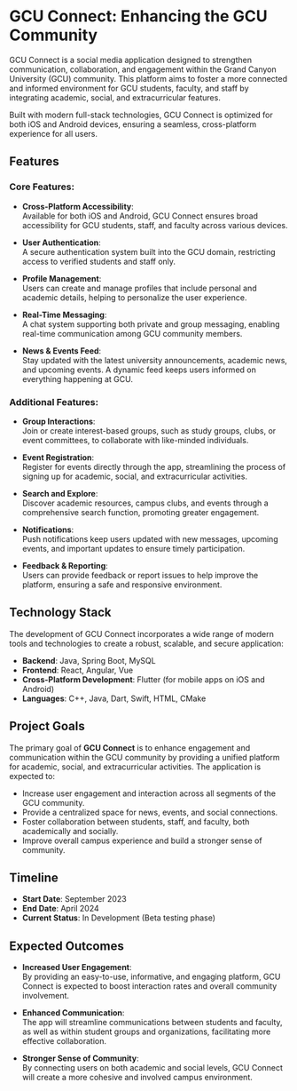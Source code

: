 # GCU Connect: Enhancing the GCU Community

GCU Connect is a social media application designed to strengthen communication, collaboration, and engagement within the Grand Canyon University (GCU) community. This platform aims to foster a more connected and informed environment for GCU students, faculty, and staff by integrating academic, social, and extracurricular features.

Built with modern full-stack technologies, GCU Connect is optimized for both iOS and Android devices, ensuring a seamless, cross-platform experience for all users.

## Features

### Core Features:
- **Cross-Platform Accessibility**:  
  Available for both iOS and Android, GCU Connect ensures broad accessibility for GCU students, staff, and faculty across various devices.

- **User Authentication**:  
  A secure authentication system built into the GCU domain, restricting access to verified students and staff only.

- **Profile Management**:  
  Users can create and manage profiles that include personal and academic details, helping to personalize the user experience.

- **Real-Time Messaging**:  
  A chat system supporting both private and group messaging, enabling real-time communication among GCU community members.

- **News & Events Feed**:  
  Stay updated with the latest university announcements, academic news, and upcoming events. A dynamic feed keeps users informed on everything happening at GCU.

### Additional Features:
- **Group Interactions**:  
  Join or create interest-based groups, such as study groups, clubs, or event committees, to collaborate with like-minded individuals.

- **Event Registration**:  
  Register for events directly through the app, streamlining the process of signing up for academic, social, and extracurricular activities.

- **Search and Explore**:  
  Discover academic resources, campus clubs, and events through a comprehensive search function, promoting greater engagement.

- **Notifications**:  
  Push notifications keep users updated with new messages, upcoming events, and important updates to ensure timely participation.

- **Feedback & Reporting**:  
  Users can provide feedback or report issues to help improve the platform, ensuring a safe and responsive environment.

## Technology Stack

The development of GCU Connect incorporates a wide range of modern tools and technologies to create a robust, scalable, and secure application:

- **Backend**: Java, Spring Boot, MySQL  
- **Frontend**: React, Angular, Vue  
- **Cross-Platform Development**: Flutter (for mobile apps on iOS and Android)  
- **Languages**: C++, Java, Dart, Swift, HTML, CMake

## Project Goals

The primary goal of **GCU Connect** is to enhance engagement and communication within the GCU community by providing a unified platform for academic, social, and extracurricular activities. The application is expected to:

- Increase user engagement and interaction across all segments of the GCU community.
- Provide a centralized space for news, events, and social connections.
- Foster collaboration between students, staff, and faculty, both academically and socially.
- Improve overall campus experience and build a stronger sense of community.

## Timeline

- **Start Date**: September 2023  
- **End Date**: April 2024  
- **Current Status**: In Development (Beta testing phase)

## Expected Outcomes

- **Increased User Engagement**:  
  By providing an easy-to-use, informative, and engaging platform, GCU Connect is expected to boost interaction rates and overall community involvement.

- **Enhanced Communication**:  
  The app will streamline communications between students and faculty, as well as within student groups and organizations, facilitating more effective collaboration.

- **Stronger Sense of Community**:  
  By connecting users on both academic and social levels, GCU Connect will create a more cohesive and involved campus environment.
